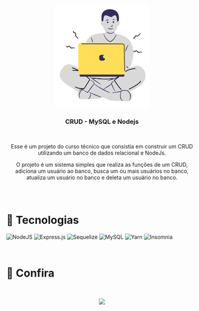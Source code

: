 <br />
<p align="center">
  <a href="http://www.freepik.com">
    <img src="./github/start.png" alt="Logo" width="250" >
  </a>

  <h3 align="center">CRUD - MySQL e Nodejs</h3>

  <br/>
  <p align="center">Esse é um projeto do curso técnico que consistia em construir um CRUD utilizando um banco de dados relacional e NodeJs.</p>
  <p align="center">O projeto é um sistema simples que realiza as funções de um CRUD, adiciona um usuário ao banco, busca um ou mais usuários no banco, atualiza um usuário no banco e deleta um usuário no banco.</p>
</p>

<br/>
<br/>

# 🚀 Tecnologias
![NodeJS](https://img.shields.io/badge/node.js-6DA55F?style=for-the-badge&logo=node.js&logoColor=white)
![Express.js](https://img.shields.io/badge/express.js-%23404d59.svg?style=for-the-badge&logo=express&logoColor=%2361DAFB)
![Sequelize](https://img.shields.io/badge/Sequelize-52B0E7?style=for-the-badge&logo=Sequelize&logoColor=white)
![MySQL](https://img.shields.io/badge/mysql-%2300f.svg?style=for-the-badge&logo=mysql&logoColor=white)
![Yarn](https://img.shields.io/badge/yarn-%232C8EBB.svg?style=for-the-badge&logo=yarn&logoColor=white)
![Insomnia](https://img.shields.io/badge/Insomnia-black?style=for-the-badge&logo=insomnia&logoColor=5849BE)

<br/>

# 🔎 Confira

<br/>
<p align="center"> 
  <image src="https://im2.ezgif.com/tmp/ezgif-2-8e6d709f54.gif"> 
</p>

